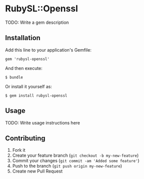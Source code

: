 # RubySL::Openssl

TODO: Write a gem description

## Installation

Add this line to your application's Gemfile:

    gem 'rubysl-openssl'

And then execute:

    $ bundle

Or install it yourself as:

    $ gem install rubysl-openssl

## Usage

TODO: Write usage instructions here

## Contributing

1. Fork it
2. Create your feature branch (`git checkout -b my-new-feature`)
3. Commit your changes (`git commit -am 'Added some feature'`)
4. Push to the branch (`git push origin my-new-feature`)
5. Create new Pull Request
